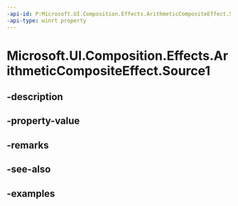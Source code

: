 ```yaml
---
-api-id: P:Microsoft.UI.Composition.Effects.ArithmeticCompositeEffect.Source1
-api-type: winrt property
---
```


# Microsoft.UI.Composition.Effects.ArithmeticCompositeEffect.Source1

<!--
public Windows.Graphics.Effects.IGraphicsEffectSource Source1 { get; set; }
-->


## -description

## -property-value

## -remarks

## -see-also

## -examples


